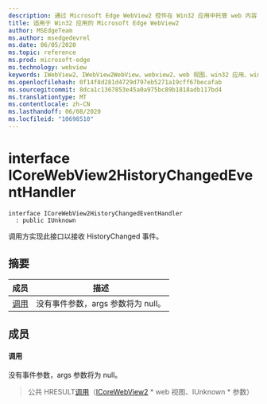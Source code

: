 ```yaml
---
description: 通过 Microsoft Edge WebView2 控件在 Win32 应用中托管 web 内容
title: 适用于 Win32 应用的 Microsoft Edge WebView2
author: MSEdgeTeam
ms.author: msedgedevrel
ms.date: 06/05/2020
ms.topic: reference
ms.prod: microsoft-edge
ms.technology: webview
keywords: IWebView2、IWebView2WebView、webview2、web 视图、win32 应用、win32、edge、ICoreWebView2、ICoreWebView2Controller、浏览器控件、边缘 html
ms.openlocfilehash: 0f14f8d281d4729d797eb5271a19cff67becafab
ms.sourcegitcommit: 8dca1c1367853e45a0a975bc89b1818adb117bd4
ms.translationtype: MT
ms.contentlocale: zh-CN
ms.lasthandoff: 06/08/2020
ms.locfileid: "10698510"
---
```

# interface ICoreWebView2HistoryChangedEventHandler 

```
interface ICoreWebView2HistoryChangedEventHandler
  : public IUnknown
```

调用方实现此接口以接收 HistoryChanged 事件。

## 摘要

 成员                        | 描述
--------------------------------|---------------------------------------------
[调用](#invoke) | 没有事件参数，args 参数将为 null。

## 成员

#### 调用 

没有事件参数，args 参数将为 null。

> 公共 HRESULT[调用](#invoke)（[ICoreWebView2](icorewebview2.md) * web 视图、IUnknown * 参数）

